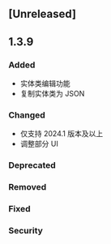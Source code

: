 ## [Unreleased]

## 1.3.9

### Added

- 实体类编辑功能
- 复制实体类为 JSON

### Changed

- 仅支持 2024.1 版本及以上
- 调整部分 UI

### Deprecated

### Removed

### Fixed

### Security
